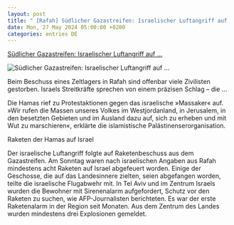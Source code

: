 ```yaml
---
layout: post
title: " [Rafah] Südlicher Gazastreifen: Israelischer Luftangriff auf ..."
date: Mon, 27 May 2024 05:00:00 +0200
categories: entries DE
---
```

[Südlicher Gazastreifen: Israelischer Luftangriff auf ...](https://www.spiegel.de/ausland/rafah-israelischer-luftangriff-auf-vertriebenenlager-dutzende-tote-befuerchtet-a-9977d04d-abb3-47dd-827e-9605c4f3e043)

![Südlicher Gazastreifen: Israelischer Luftangriff auf ...](https://cdn.prod.www.spiegel.de/images/0d0bda70-5a02-441c-b732-04a69d9539b5_w1200_r1.778_fpx26.77_fpy50.jpg)

Beim Beschuss eines Zeltlagers in Rafah sind offenbar viele Zivilisten gestorben. Israels Streitkräfte sprechen von einem präzisen Schlag – die ...

Die Hamas rief zu Protestaktionen gegen das israelische »Massaker« auf. »Wir rufen die Massen unseres Volkes im Westjordanland, in Jerusalem, in den besetzten Gebieten und im Ausland dazu auf, sich zu erheben und mit Wut zu marschieren«, erklärte die islamistische Palästinenserorganisation.

Raketen der Hamas auf Israel

Der israelische Luftangriff folgte auf Raketenbeschuss aus dem Gazastreifen. Am Sonntag waren nach israelischen Angaben aus Rafah mindestens acht Raketen auf Israel abgefeuert worden. Einige der Geschosse, die auf das Landesinnere zielten, seien abgefangen worden, teilte die israelische Flugabwehr mit. In Tel Aviv und im Zentrum Israels wurden die Bewohner mit Sirenenalarm aufgefordert, Schutz vor den Raketen zu suchen, wie AFP-Journalisten berichteten. Es war der erste Raketenalarm in der Region seit Monaten. Aus dem Zentrum des Landes wurden mindestens drei Explosionen gemeldet.

